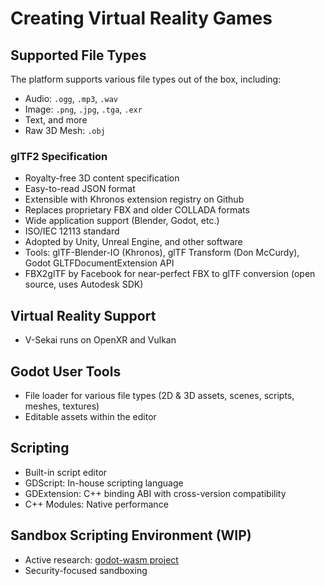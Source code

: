 # Creating Virtual Reality Games

## Supported File Types

The platform supports various file types out of the box, including:

- Audio: `.ogg`, `.mp3`, `.wav`
- Image: `.png`, `.jpg`, `.tga`, `.exr`
- Text, and more
- Raw 3D Mesh: `.obj`

### glTF2 Specification

- Royalty-free 3D content specification
- Easy-to-read JSON format
- Extensible with Khronos extension registry on Github
- Replaces proprietary FBX and older COLLADA formats
- Wide application support (Blender, Godot, etc.)
- ISO/IEC 12113 standard
- Adopted by Unity, Unreal Engine, and other software
- Tools: glTF-Blender-IO (Khronos), glTF Transform (Don McCurdy), Godot GLTFDocumentExtension API
- FBX2glTF by Facebook for near-perfect FBX to glTF conversion (open source, uses Autodesk SDK)

## Virtual Reality Support

- V-Sekai runs on OpenXR and Vulkan

## Godot User Tools

- File loader for various file types (2D & 3D assets, scenes, scripts, meshes, textures)
- Editable assets within the editor

## Scripting

- Built-in script editor
- GDScript: In-house scripting language
- GDExtension: C++ binding ABI with cross-version compatibility
- C++ Modules: Native performance

## Sandbox Scripting Environment (WIP)

- Active research: [godot-wasm project](https://github.com/ashtonmeuser/godot-wasm)
- Security-focused sandboxing